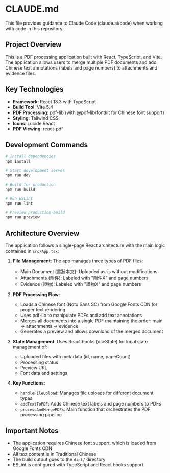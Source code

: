 # CLAUDE.md

This file provides guidance to Claude Code (claude.ai/code) when working with code in this repository.

## Project Overview

This is a PDF processing application built with React, TypeScript, and Vite. The application allows users to merge multiple PDF documents and add Chinese text annotations (labels and page numbers) to attachments and evidence files.

## Key Technologies

- **Framework**: React 18.3 with TypeScript
- **Build Tool**: Vite 5.4
- **PDF Processing**: pdf-lib (with @pdf-lib/fontkit for Chinese font support)
- **Styling**: Tailwind CSS
- **Icons**: Lucide React
- **PDF Viewing**: react-pdf

## Development Commands

```bash
# Install dependencies
npm install

# Start development server
npm run dev

# Build for production
npm run build

# Run ESLint
npm run lint

# Preview production build
npm run preview
```

## Architecture Overview

The application follows a single-page React architecture with the main logic contained in `src/App.tsx`:

1. **File Management**: The app manages three types of PDF files:
   - Main Document (書狀本文): Uploaded as-is without modifications
   - Attachments (附件): Labeled with "附件X" and page numbers
   - Evidence (證物): Labeled with "證物X" and page numbers

2. **PDF Processing Flow**:
   - Loads a Chinese font (Noto Sans SC) from Google Fonts CDN for proper text rendering
   - Uses pdf-lib to manipulate PDFs and add text annotations
   - Merges all documents into a single PDF maintaining the order: main → attachments → evidence
   - Generates a preview and allows download of the merged document

3. **State Management**: Uses React hooks (useState) for local state management of:
   - Uploaded files with metadata (id, name, pageCount)
   - Processing status
   - Preview URL
   - Font data and settings

4. **Key Functions**:
   - `handleFileUpload`: Manages file uploads for different document types
   - `addTextToPDF`: Adds Chinese text labels and page numbers to PDFs
   - `processAndMergePDFs`: Main function that orchestrates the PDF processing pipeline

## Important Notes

- The application requires Chinese font support, which is loaded from Google Fonts CDN
- All text content is in Traditional Chinese
- The build output goes to the `dist/` directory
- ESLint is configured with TypeScript and React hooks support